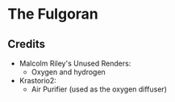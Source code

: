 # The Fulgoran

## Credits

- Malcolm Riley's Unused Renders:
  - Oxygen and hydrogen
- Krastorio2:
  - Air Purifier (used as the oxygen diffuser)
